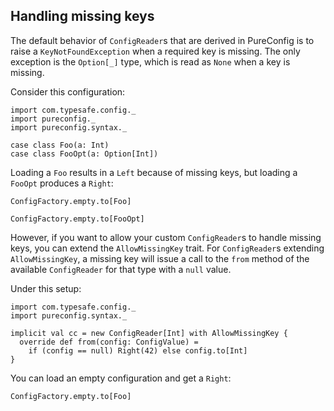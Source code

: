 ## Handling missing keys

The default behavior of `ConfigReader`s that are derived in PureConfig is to
raise a `KeyNotFoundException` when a required key is missing. The only
exception is the `Option[_]` type, which is read as `None` when a key is
missing.

Consider this configuration:

```tut:silent
import com.typesafe.config._
import pureconfig._
import pureconfig.syntax._

case class Foo(a: Int)
case class FooOpt(a: Option[Int])
```

Loading a `Foo` results in a `Left` because of missing keys, but loading a `FooOpt` produces a `Right`:

```tut:book
ConfigFactory.empty.to[Foo]

ConfigFactory.empty.to[FooOpt]
```

However, if you want to allow your custom `ConfigReader`s to handle missing
keys, you can extend the `AllowMissingKey` trait. For `ConfigReader`s extending
`AllowMissingKey`, a missing key will issue a call to the `from` method of the
available `ConfigReader` for that type with a `null` value.

Under this setup:

```tut:silent
import com.typesafe.config._
import pureconfig.syntax._

implicit val cc = new ConfigReader[Int] with AllowMissingKey {
  override def from(config: ConfigValue) =
    if (config == null) Right(42) else config.to[Int]
}
```

You can load an empty configuration and get a `Right`:

```tut:book
ConfigFactory.empty.to[Foo]
```
